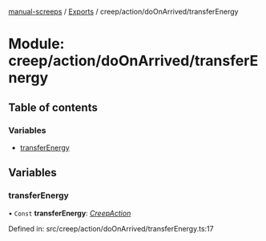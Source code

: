[manual-screeps](../README.md) / [Exports](../modules.md) / creep/action/doOnArrived/transferEnergy

# Module: creep/action/doOnArrived/transferEnergy

## Table of contents

### Variables

- [transferEnergy](creep_action_doonarrived_transferenergy.md#transferenergy)

## Variables

### transferEnergy

• `Const` **transferEnergy**: [*CreepAction*](../interfaces/creep_action_doonarrived.creepaction.md)

Defined in: src/creep/action/doOnArrived/transferEnergy.ts:17
